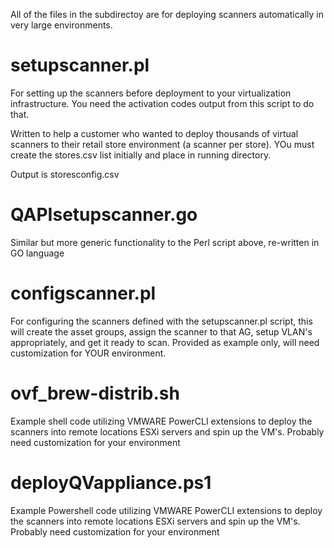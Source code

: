 All of the files in the subdirectoy are for deploying scanners automatically in very large environments.  

setupscanner.pl
=============
For setting up the scanners before deployment to your virtualization infrastructure.  You need the activation codes output from this script to do that.  

Written to help a customer who wanted to deploy thousands of virtual scanners to their retail store environment (a scanner per store).  YOu must create the stores.csv list initially and place in running directory.

Output is storesconfig.csv

QAPIsetupscanner.go
===================
Similar but more generic functionality to the Perl script above, re-written in GO language

configscanner.pl
==============
For configuring the scanners defined with the setupscanner.pl script, this will create the asset groups, assign the scanner to that AG, setup VLAN's appropriately, and get it ready to scan.  Provided as example only, will need customization for YOUR environment.

ovf_brew-distrib.sh
==============
Example shell code utilizing VMWARE PowerCLI extensions to deploy the scanners into remote locations ESXi servers and spin up the VM's.  Probably need customization for your environment

deployQVappliance.ps1
==============
Example Powershell code utilizing VMWARE PowerCLI extensions to deploy the scanners into remote locations ESXi servers and spin up the VM's.  Probably need customization for your environment
